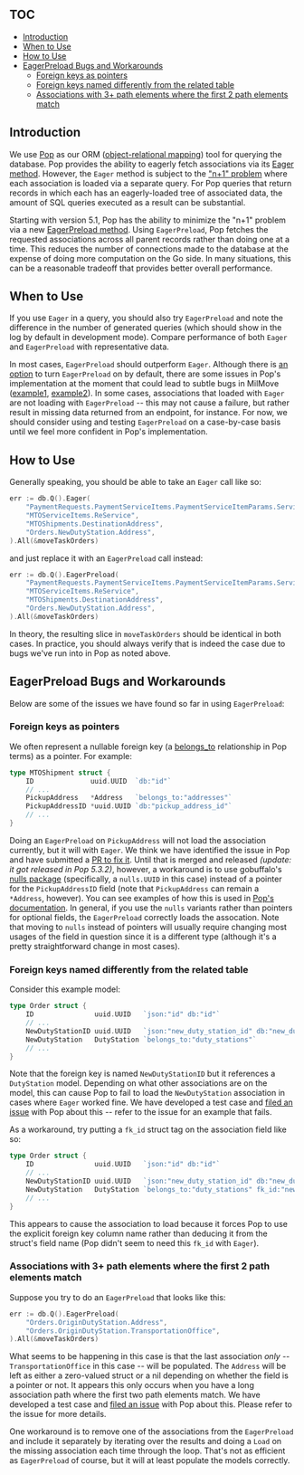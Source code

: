 ## TOC

<!-- toc -->

- [Introduction](#introduction)
- [When to Use](#when-to-use)
- [How to Use](#how-to-use)
- [EagerPreload Bugs and Workarounds](#eagerpreload-bugs-and-workarounds)
  * [Foreign keys as pointers](#foreign-keys-as-pointers)
  * [Foreign keys named differently from the related table](#foreign-keys-named-differently-from-the-related-table)
  * [Associations with 3+ path elements where the first 2 path elements match](#associations-with-3-path-elements-where-the-first-2-path-elements-match)

<!-- tocstop -->

## Introduction

We use [Pop](https://github.com/gobuffalo/pop) as our ORM
([object-relational mapping](https://en.wikipedia.org/wiki/Object–relational_mapping)) tool
for querying the database. Pop provides the ability to eagerly fetch associations via its
[Eager method](https://gobuffalo.io/en/docs/db/relations#eager-mode).
However, the `Eager` method is subject to the ["n+1" problem](database#excessive-queries-eg-n1-problem)
where each association is loaded via a separate query.  For Pop queries that
return records in which each has an eagerly-loaded tree of associated data, the amount of
SQL queries executed as a result can be substantial.

Starting with version 5.1, Pop has the ability to minimize the "n+1" problem via
a new [EagerPreload method](https://gobuffalo.io/en/docs/db/relations#eagerpreload-mode).
Using `EagerPreload`, Pop fetches the requested associations across
all parent records rather than doing one at a time. This reduces the number of connections made
to the database at the expense of doing more computation on the Go side.  In many
situations, this can be a reasonable tradeoff that provides better overall performance.

## When to Use

If you use `Eager` in a query, you should also try `EagerPreload` and note the difference in
the number of generated queries (which should show in the log by default in development mode).
Compare performance of both `Eager` and `EagerPreload` with representative data.

In most cases, `EagerPreload` should outperform `Eager`.  Although there is
[an option](https://gobuffalo.io/en/docs/db/relations#loading-associations) to turn
`EagerPreload` on by default, there are some issues in Pop's implementation at the moment that could
lead to subtle bugs in MilMove
([example1](https://github.com/gobuffalo/pop/issues/547), [example2](https://github.com/gobuffalo/pop/issues/603)).
In some cases, associations that loaded with `Eager` are not loading with `EagerPreload` -- this may not cause a
failure, but rather result in missing data returned from an endpoint, for instance.  For now, we should
consider using and testing `EagerPreload` on a case-by-case basis until we feel more confident in Pop's
implementation. 

## How to Use

Generally speaking, you should be able to take an `Eager` call like so:

```go
err := db.Q().Eager(
    "PaymentRequests.PaymentServiceItems.PaymentServiceItemParams.ServiceItemParamKey",
    "MTOServiceItems.ReService",
    "MTOShipments.DestinationAddress",
    "Orders.NewDutyStation.Address",
).All(&moveTaskOrders)
```

and just replace it with an `EagerPreload` call instead:

```go
err := db.Q().EagerPreload(
    "PaymentRequests.PaymentServiceItems.PaymentServiceItemParams.ServiceItemParamKey",
    "MTOServiceItems.ReService",
    "MTOShipments.DestinationAddress",
    "Orders.NewDutyStation.Address",
).All(&moveTaskOrders)
```

In theory, the resulting slice in `moveTaskOrders` should be identical in both cases.  In practice,
you should always verify that is indeed the case due to bugs we've run into in Pop as noted above.

## EagerPreload Bugs and Workarounds

Below are some of the issues we have found so far in using `EagerPreload`:

### Foreign keys as pointers

We often represent a nullable foreign key (a
[belongs_to](https://gobuffalo.io/en/docs/db/relations/#available-struct-tags) relationship in Pop terms)
as a pointer.  For example:

```go
type MTOShipment struct {
    ID              uuid.UUID  `db:"id"`
    // ...
    PickupAddress   *Address   `belongs_to:"addresses"`
    PickupAddressID *uuid.UUID `db:"pickup_address_id"`
    // ...
}
```

Doing an `EagerPreload` on `PickupAddress` will not load the association currently,
but it will with `Eager`.
We think we have identified the issue in Pop and have submitted a
[PR to fix it](https://github.com/gobuffalo/pop/pull/602).  Until that is merged and released
_(update: it got released in Pop 5.3.2)_, however,
a workaround is to use gobuffalo's [nulls package](https://github.com/gobuffalo/nulls) (specifically,
a `nulls.UUID` in this case) instead of a pointer for the `PickupAddressID` field (note that `PickupAddress`
can remain a `*Address`, however).  You can see
examples of how this is used in [Pop's documentation](https://gobuffalo.io/en/docs/db/models#nulls-handling).
In general, if you use the `nulls` variants rather than pointers for optional fields, the `EagerPreload`
correctly loads the assocation.
Note that moving to `nulls` instead of pointers will usually require changing most usages of the field in
question since it is a different type (although it's a pretty straightforward change in most cases).

### Foreign keys named differently from the related table

Consider this example model:

```go
type Order struct {
    ID               uuid.UUID   `json:"id" db:"id"`
    // ...
    NewDutyStationID uuid.UUID   `json:"new_duty_station_id" db:"new_duty_station_id"`
    NewDutyStation   DutyStation `belongs_to:"duty_stations"`
    // ...
}
```

Note that the foreign key is named `NewDutyStationID` but it references a `DutyStation` model.  Depending on
what other associations are on the model, this can cause Pop to fail to load the `NewDutyStation` association
in cases where `Eager` worked fine.  We have developed a test case and
[filed an issue](https://github.com/gobuffalo/pop/issues/603)
with Pop about this -- refer to the issue for an example that fails.

As a workaround, try putting a `fk_id` struct tag on the association field like so:

```go
type Order struct {
    ID               uuid.UUID   `json:"id" db:"id"`
    // ...
    NewDutyStationID uuid.UUID   `json:"new_duty_station_id" db:"new_duty_station_id"`
    NewDutyStation   DutyStation `belongs_to:"duty_stations" fk_id:"new_duty_station_id"`
    // ...
}
```

This appears to cause the association to load because it forces Pop to use the explicit foreign key column name
rather than deducing it from the struct's field name (Pop didn't seem to need this `fk_id` with `Eager`).

### Associations with 3+ path elements where the first 2 path elements match

Suppose you try to do an `EagerPreload` that looks like this:

```go
err := db.Q().EagerPreload(
    "Orders.OriginDutyStation.Address",
    "Orders.OriginDutyStation.TransportationOffice",
).All(&moveTaskOrders)
```

What seems to be happening in this case is that the last association *only* -- `TransportationOffice` in this case --
will be populated.  The `Address` will be left as either a zero-valued struct or a nil depending on whether the
field is a pointer or not.  It appears this only occurs when you have a long association path where the first two
path elements match.  We have developed a test case and
[filed an issue](https://github.com/gobuffalo/pop/issues/626)
with Pop about this.  Please refer to the issue for more details.

One workaround is to remove one of the associations from the `EagerPreload` and include it separately by
iterating over the results and doing a `Load` on the missing association each time through the loop.
That's not as efficient as `EagerPreload` of course, but it will at least populate the models correctly.
